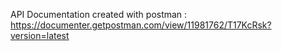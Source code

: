 API Documentation created with postman : https://documenter.getpostman.com/view/11981762/T17KcRsk?version=latest